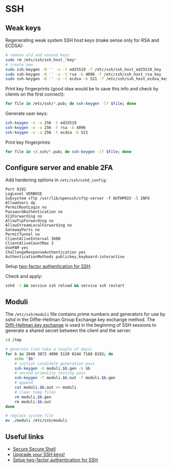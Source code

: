 SSH
===

## Weak keys ##

Regenerating weak system SSH host keys (make sense only for RSA and ECDSA):

```bash
# remove old and unused keys
sudo rm /etc/ssh/ssh_host_*key*
# create new
sudo ssh-keygen -N '' -o -t ed25519 -f /etc/ssh/ssh_host_ed25519_key
sudo ssh-keygen -N '' -o -t rsa -b 4096 -f /etc/ssh/ssh_host_rsa_key
sudo ssh-keygen -N '' -o -t ecdsa -b 521 -f /etc/ssh/ssh_host_ecdsa_key
```

Print key fingerprints (good idea would be to save this info and check by clients on the first connect):

```bash
for file in /etc/ssh/*.pub; do ssh-keygen -lf $file; done
```

Generate user keys:

```bash
ssh-keygen -o -a 256 -t ed25519
ssh-keygen -o -a 256 -t rsa -b 4096
ssh-keygen -o -a 256 -t ecdsa -b 521
```

Print key fingerprints:

```bash
for file in ~/.ssh/*.pub; do ssh-keygen -lf $file; done
```

## Configure server and enable 2FA ##

Add hardening options in `/etc/ssh/sshd_config`:

```
Port 8192
LogLevel VERBOSE
Subsystem sftp /usr/lib/openssh/sftp-server -f AUTHPRIV -l INFO
AllowUsers dp
PermitRootLogin no
PasswordAuthentication no
X11Forwarding no
AllowTcpForwarding no
AllowStreamLocalForwarding no
GatewayPorts no
PermitTunnel no
ClientAliveInterval 3600
ClientAliveCountMax 3
UsePAM yes
ChallengeResponseAuthentication yes
AuthenticationMethods publickey,keyboard-interactive
```

Setup [two-factor authentication for SSH](https://www.vultr.com/docs/how-to-setup-two-factor-authentication-2fa-for-ssh-on-debian-9-using-google-authenticator). 

Check and apply:

```bash
sshd -t && service ssh reload && service ssh restart
```


## Moduli ## 

The `/etc/ssh/moduli` file contains prime numbers and generators for use by sshd in the Diffie-Hellman Group Exchange key exchange method.
The [Diffi-Hellman key exchange](http://en.wikipedia.org/wiki/Diffie-Hellman_key_exchange) is used in the beginning of SSH sessions to generate a shared secret between the client and the server.

```bash
cd /tmp

# generate (can take a couple of days)
for b in 2048 3072 4096 5120 6144 7168 8192; do 
    echo "$b"
    # initial candidate generation pass
    ssh-keygen -G moduli.$b.gen -b $b
    # second primality testing pass
    ssh-keygen -T moduli.$b.out -f moduli.$b.gen
    # append
    cat moduli.$b.out >> moduli
    # clear temp files
    rm moduli.$b.gen
    rm moduli.$b.out
done

# replace system file
mv ./moduli /etc/ssh/moduli
```


## Useful links ##

* [Secure Secure Shell](https://stribika.github.io/2015/01/04/secure-secure-shell.html)
* [Upgrade your SSH keys!](https://blog.g3rt.nl/upgrade-your-ssh-keys.html)
* [Setup two-factor authentication for SSH](https://www.vultr.com/docs/how-to-setup-two-factor-authentication-2fa-for-ssh-on-debian-9-using-google-authenticator).
